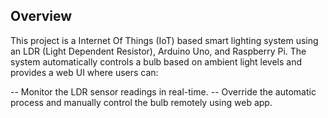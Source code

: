 ## Overview
This project is a Internet Of Things (IoT) based smart lighting system using an LDR (Light Dependent Resistor), Arduino Uno, and Raspberry Pi. The system automatically controls a bulb based on ambient light levels and provides a web UI where users can:

-- Monitor the LDR sensor readings in real-time.
-- Override the automatic process and manually control the bulb remotely using web app.
